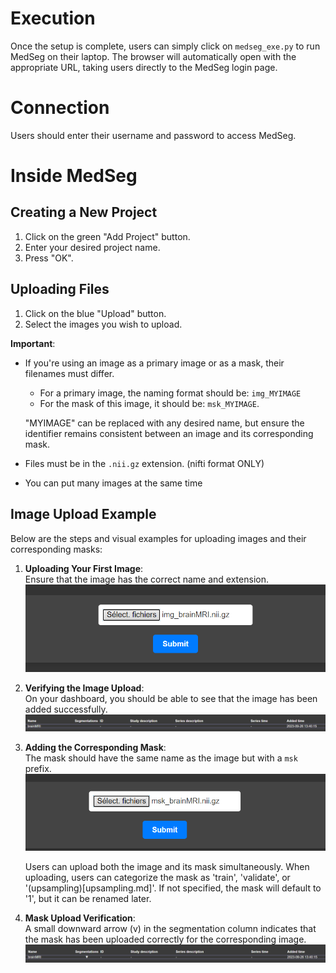 # Execution

Once the setup is complete, users can simply click on `medseg_exe.py` to run MedSeg on their laptop. The browser will automatically open with the appropriate URL, taking users directly to the MedSeg login page.

# Connection 

Users should enter their username and password to access MedSeg.

# Inside MedSeg 

## Creating a New Project

1. Click on the green "Add Project" button.
2. Enter your desired project name.
3. Press "OK".

## Uploading Files 

1. Click on the blue "Upload" button.
2. Select the images you wish to upload.

**Important**: 
- If you're using an image as a primary image or as a mask, their filenames must differ.
  - For a primary image, the naming format should be: `img_MYIMAGE`
  - For the mask of this image, it should be: `msk_MYIMAGE`.
  
  "MYIMAGE" can be replaced with any desired name, but ensure the identifier remains consistent between an image and its corresponding mask.
  
- Files must be in the `.nii.gz` extension. (nifti format ONLY)

- You can put many images at the same time

## Image Upload Example

Below are the steps and visual examples for uploading images and their corresponding masks:

1. **Uploading Your First Image**:  
   Ensure that the image has the correct name and extension.  
   ![Upload Image](./pictures/img_upload_img.png)

2. **Verifying the Image Upload**:  
   On your dashboard, you should be able to see that the image has been added successfully.  
   ![Verify Image Upload](./pictures/img_upload_img2.png)

3. **Adding the Corresponding Mask**:  
   The mask should have the same name as the image but with a `msk` prefix.  
   ![Upload Mask](./pictures/img_upload_mask.png)
   
   Users can upload both the image and its mask simultaneously. When uploading, users can categorize the mask as 'train', 'validate', or '(upsampling)[upsampling.md]'. If not    specified, the mask will default to '1', but it can be renamed later.

5. **Mask Upload Verification**:  
   A small downward arrow (v) in the segmentation column indicates that the mask has been uploaded correctly for the corresponding image.  
   ![Verify Mask Upload](./pictures/img_upload_mask2.png)


